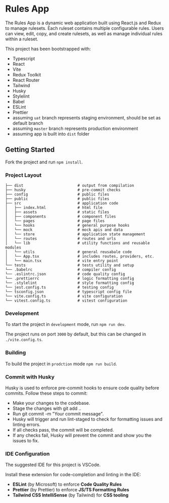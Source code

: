 # Rules App

The Rules App is a dynamic web application built using React.js and Redux to manage rulesets. Each ruleset contains multiple configurable rules. Users can view, edit, copy, and create rulesets, as well as manage individual rules within a ruleset.

This project has been bootstrapped with:

- Typescript
- React
- Vite
- Redux Toolkit
- React Router
- Tailwind
- Husky
- Stylelint
- Babel
- ESLint
- Prettier
- assuming `uat` branch represents staging environment, should be set as default branch
- assuming `master` branch represents production environment
- assuming app is built into `dist` folder

## Getting Started

Fork the project and run `npm install`.

### Project Layout

```
├── dist                        # output from compilation
├── husky                       # pre-commit checks
├── config                      # public files
├── public                      # public files
├── src                         # application code
│   ├── index.html              # html file
│   ├── assets                  # static files
│   ├── components              # component files
│   └── pages                   # page files
│   └── hooks                   # general purpose hooks
│   └── mock                    # mock apis and data
│   └── store                   # application state management
│   └── routes                  # routes and urls
│   └── lib                     # utility functions and reusable modules
│   └── utils                   # general reusabale code
│   └── App.tsx                 # includes routes, providers, etc.
│   └── main.tsx                # vite entry point
└── tests                       # tests utility and setup
└── .babelrc                    # compiler config
└── .eslintrc.json              # code quality config
└── .prettierrc                 # logic formatting config
└── .stylelint                  # style formatting config
└── jest.config.ts              # testing config
└── tsconfig.json               # typescript config file
└── vite.config.ts              # vite configuration
└── vitest.config.ts            # vitest configuration

```

### Development

To start the project in `development` mode, run `npm run dev`.

The project runs on port `3000` by default, but this can be changed in `./vite.config.ts`.

### Building

To build the project in `prodction` mode `npm run build`.

### Commit with Husky

Husky is used to enforce pre-commit hooks to ensure code quality before commits. Follow these steps to commit:

- Make your changes to the codebase.
- Stage the changes with git add ..
- Run git commit -m "Your commit message".
- Husky will trigger and run lint-staged to check for formatting issues and linting errors.
- If all checks pass, the commit will be completed.
- If any checks fail, Husky will prevent the commit and show you the issues to fix.

### IDE Configuration

The suggested IDE for this project is VSCode.

Install these extension for code-completion and linting in the IDE:

- **ESLint** (by Microsoft) to enforce **Code Quality Rules**
- **Prettier** (by Prettier) to enforce **JS/TS Formatting Rules**
- **Tailwind CSS IntelliSense** (by Tailwind) for **CSS tooling**
